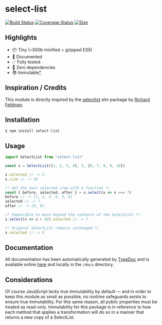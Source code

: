 # select-list

[![Build Status](https://travis-ci.org/chrstntdd/select-list.svg?branch=master)](https://travis-ci.org/chrstntdd/select-list) [![Coverage Status](https://coveralls.io/repos/github/chrstntdd/select-list/badge.svg)](https://coveralls.io/github/chrstntdd/select-list)
[![Size](https://badgen.net/bundlephobia/minzip/select-list)](https://bundlephobia.com/result?p=select-list)

## Highlights

- 📦 Tiny (~500b minified + gzipped ES5)
- 📖 Documented
- ✅ Fully tested
- 🚫 Zero dependencies
- 😎 Immutable[\*](#considerations)

## Inspiration / Credits

This module is directly inspired by the [selectlist](https://github.com/rtfeldman/selectlist) elm package by [Richard Feldman](https://github.com/rtfeldman).

## Installation

```shell
$ npm install select-list
```

## Usage

```js
import SelectList from "select-list"

const s = SelectList([1, 2, 3, 4], 5, [6, 7, 8, 9, 10])

s.selected // -> 5
s.size // -> 10

/* Set the next selected item with a function */
const { before, selected, after } = s.select(x => x === 7)
before // -> [1, 2, 3, 4, 5, 6]
selected // -> 7
after // -> [8, 9]

/* Impossible to move beyond the contents of the SelectList */
s.select(x => x > 42).selected // -> 7

/* Original SelectList remains unchanged */
s.selected // -> 5
```

## Documentation

All documentation has been automatically generated by [TypeDoc](https://github.com/TypeStrong/typedoc) and is available online [here](https://select-list-docs.netlify.com/) and locally in the `/docs` directory.

## Considerations

Of course JavaScript lacks true immutability by default — and in order to keep this module as small as possible, no runtime safeguards exists to ensure true immutability. For this same reason, all public properties must be treated as read-only. Immutability for this package is in reference to how each method that applies a transformation will do so in a manner that returns a new copy of a SelectList.
